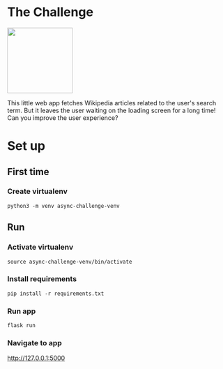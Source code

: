 # The Challenge 

<img src="https://github.com/rye-welz-geselowitz/async-challenge/blob/main/readme-content/screen-recording.gif?raw=true" width="150">

This little web app fetches Wikipedia articles related to the user's search term. But it leaves the user waiting on the loading screen for a long time! Can you improve the user experience?

# Set up
## First time
### Create virtualenv
`python3 -m venv async-challenge-venv`

## Run 
### Activate virtualenv
`source async-challenge-venv/bin/activate`

### Install requirements 
`pip install -r requirements.txt`

### Run app 
`flask run`

### Navigate to app 
http://127.0.0.1:5000 
